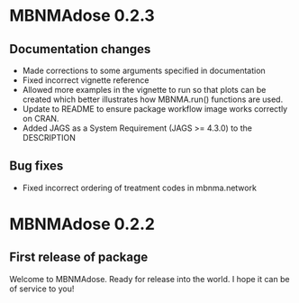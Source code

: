 # MBNMAdose 0.2.3

## Documentation changes

- Made corrections to some arguments specified in documentation
- Fixed incorrect vignette reference
- Allowed more examples in the vignette to run so that plots can be created which better illustrates how MBNMA.run() functions are used.
- Update to README to ensure package workflow image works correctly on CRAN.
- Added JAGS as a System Requirement (JAGS >= 4.3.0) to the DESCRIPTION


## Bug fixes

- Fixed incorrect ordering of treatment codes in mbnma.network



# MBNMAdose 0.2.2

## First release of package

Welcome to MBNMAdose. Ready for release into the world. I hope it can be of service to you!
